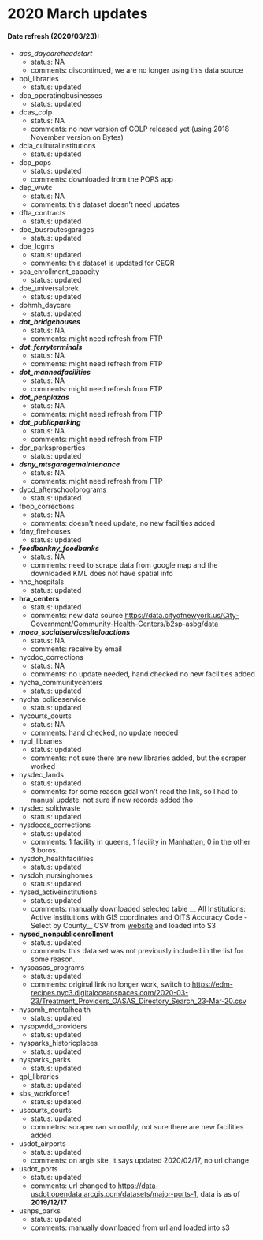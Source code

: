 # 2020 March updates 
#### Date refresh (2020/03/23):
+ *acs_daycareheadstart*
    + status: NA
    + comments: discontinued, we are no longer using this data source
+ bpl_libraries
    + status: updated
+ dca_operatingbusinesses
    + status: updated
+ dcas_colp
    + status: NA
    + comments: no new version of COLP released yet (using 2018 November version on Bytes)
+ dcla_culturalinstitutions
    + status: updated
+ dcp_pops
    + status: updated
    + comments: downloaded from the POPS app
+ dep_wwtc
    + status: NA
    + comments: this dataset doesn't need updates
+ dfta_contracts
    + status: updated
+ doe_busroutesgarages
    + status: updated
+ doe_lcgms
    + status: updated
    + comments: this dataset is updated for CEQR
+ sca_enrollment_capacity
    + status: updated
+ doe_universalprek
    + status: updated
+ dohmh_daycare
    + status: updated
+ *__dot_bridgehouses__*
    + status: NA 
    + comments: might need refresh from FTP
+ *__dot_ferryterminals__*
    + status: NA 
    + comments: might need refresh from FTP
+ *__dot_mannedfacilities__*
    + status: NA 
    + comments: might need refresh from FTP
+ *__dot_pedplazas__*
    + status: NA 
    + comments: might need refresh from FTP
+ *__dot_publicparking__*
    + status: NA 
    + comments: might need refresh from FTP
+ dpr_parksproperties
    + status: updated
+ *__dsny_mtsgaragemaintenance__*
    + status: NA
    + comments: might need refresh from FTP
+ dycd_afterschoolprograms
    + status: updated
+ fbop_corrections
    + status: NA
    + comments: doesn't need update, no new facilities added
+ fdny_firehouses
    + status: updated
+ *__foodbankny_foodbanks__*
    + status: NA
    + comments: need to scrape data from google map and the downloaded KML does not have spatial info
+ hhc_hospitals
    + status: updated
+ __hra_centers__
    + status: updated
    + comments: new data source https://data.cityofnewyork.us/City-Government/Community-Health-Centers/b2sp-asbg/data
+ *__moeo_socialservicesiteloactions__*
    + status: NA
    + comments: receive by email
+ nycdoc_corrections
    + status: NA
    + comments: no update needed, hand checked no new facilities added
+ nycha_communitycenters
    + status: updated
+ nycha_policeservice
    + status: updated
+ nycourts_courts
    + status: NA
    + comments: hand checked, no update needed
+ nypl_libraries
    + status: updated
    + comments: not sure there are new libraries added, but the scraper worked
+ nysdec_lands
    + status: updated
    + comments: for some reason gdal won't read the link, so I had to manual update. not sure if new records added tho
+ nysdec_solidwaste
    + status: updated
+ nysdoccs_corrections
    + status: updated
    + comments: 1 facility in queens, 1 facility in Manhattan, 0 in the other 3 boros. 
+ nysdoh_healthfacilities
    + status: updated
+ nysdoh_nursinghomes
    + status: updated
+ nysed_activeinstitutions
    + status: updated
    + comments: manually downloaded selected table __  All Institutions: Active Institutions with GIS coordinates and OITS Accuracy Code - Select by County__ CSV from [website](https://eservices.nysed.gov/sedreports/list?id=1) and loaded into S3
+ __nysed_nonpublicenrollment__
    + status: updated
    + comments: this data set was not previously included in the list for some reason. 
+ nysoasas_programs
    + status: updated
    + comments: original link no longer work, switch to https://edm-recipes.nyc3.digitaloceanspaces.com/2020-03-23/Treatment_Providers_OASAS_Directory_Search_23-Mar-20.csv
+ nysomh_mentalhealth
    + status: updated
+ nysopwdd_providers
    + status: updated
+ nysparks_historicplaces
    + status: updated
+ nysparks_parks
    + status: updated
+ qpl_libraries
    + status: updated
+ sbs_workforce1
    + status: updated
+ uscourts_courts
    + status: updated
    + commetns: scraper ran smoothly, not sure there are new facilities added
+ usdot_airports
    + status: updated
    + comments: on argis site, it says updated 2020/02/17, no url change
+ usdot_ports
    + status: updated
    + comments: url changed to https://data-usdot.opendata.arcgis.com/datasets/major-ports-1, data is as of __2019/12/17__
+ usnps_parks
    + status: updated
    + comments: manually downloaded from url and loaded into s3
